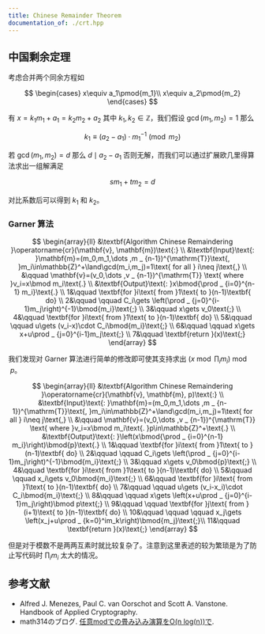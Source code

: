 ```yaml
---
title: Chinese Remainder Theorem
documentation_of: ./crt.hpp
---
```


## 中国剩余定理

考虑合并两个同余方程如

$$
\begin{cases}
x\equiv a_1\pmod{m_1}\\
x\equiv a_2\pmod{m_2}
\end{cases}
$$

有 $x=k_1m_1+a_1=k_2m_2+a_2$ 其中 $k_1,k_2\in\mathbb{Z}$，我们假设 $\gcd(m_1,m_2)=1$ 那么

$$
k_1\equiv (a_2-a_1)\cdot m_1^{-1}\pmod{m_2}
$$

若 $\gcd(m_1,m_2)=d$ 那么 $d\mid a_2-a_1$ 否则无解，而我们可以通过扩展欧几里得算法求出一组解满足

$$
sm_1+tm_2=d
$$

对比系数后可以得到 $k_1$ 和 $k_2$。

### Garner 算法

$$
\begin{array}{ll}
&\textbf{Algorithm Chinese Remaindering }\operatorname{cr}(\mathbf{v}, \mathbf{m})\text{:} \\
&\textbf{Input}\text{: }\mathbf{m}=(m_0,m_1,\dots ,m _ {n-1})^{\mathrm{T}}\text{, }m_i\in\mathbb{Z}^+\land\gcd(m_i,m_j)=1\text{ for all } i\neq j\text{,} \\
&\qquad \mathbf{v}=(v_0,\dots ,v _ {n-1})^{\mathrm{T}} \text{ where }v_i=x\bmod m_i\text{.} \\
&\textbf{Output}\text{: }x\bmod{\prod _ {i=0}^{n-1} m_i}\text{.} \\
1&\qquad \textbf{for }i\text{ from }1\text{ to }(n-1)\textbf{ do} \\
2&\qquad \qquad C_i\gets \left(\prod _ {j=0}^{i-1}m_j\right)^{-1}\bmod{m_i}\text{;} \\
3&\qquad x\gets v_0\text{;} \\
4&\qquad \textbf{for }i\text{ from }1\text{ to }(n-1)\textbf{ do} \\
5&\qquad \qquad u\gets (v_i-x)\cdot C_i\bmod{m_i}\text{;} \\
6&\qquad \qquad x\gets x+u\prod _ {j=0}^{i-1}m_j\text{;} \\
7&\qquad \textbf{return }(x)\text{;}
\end{array}
$$

我们发现对 Garner 算法进行简单的修改即可使其支持求出 $\left(x\bmod{\prod_i m_i}\right)\bmod{p}$。

$$
\begin{array}{ll}
&\textbf{Algorithm Chinese Remaindering }\operatorname{cr}(\mathbf{v}, \mathbf{m}, p)\text{:} \\
&\textbf{Input}\text{: }\mathbf{m}=(m_0,m_1,\dots ,m _ {n-1})^{\mathrm{T}}\text{, }m_i\in\mathbb{Z}^+\land\gcd(m_i,m_j)=1\text{ for all } i\neq j\text{,} \\
&\qquad \mathbf{v}=(v_0,\dots ,v _ {n-1})^{\mathrm{T}} \text{ where }v_i=x\bmod m_i\text{. }p\in\mathbb{Z}^+\text{.} \\
&\textbf{Output}\text{: }\left(x\bmod{\prod _ {i=0}^{n-1} m_i}\right)\bmod{p}\text{.} \\
1&\qquad \textbf{for }i\text{ from }1\text{ to }(n-1)\textbf{ do} \\
2&\qquad \qquad C_i\gets \left(\prod _ {j=0}^{i-1}m_j\right)^{-1}\bmod{m_i}\text{;} \\
3&\qquad x\gets v_0\bmod{p}\text{;} \\
4&\qquad \textbf{for }i\text{ from }1\text{ to }(n-1)\textbf{ do} \\
5&\qquad \qquad x_i\gets v_0\bmod{m_i}\text{;} \\
6&\qquad \textbf{for }i\text{ from }1\text{ to }(n-1)\textbf{ do} \\
7&\qquad \qquad u\gets (v_i-x_i)\cdot C_i\bmod{m_i}\text{;} \\
8&\qquad \qquad x\gets \left(x+u\prod _ {j=0}^{i-1}m_j\right)\bmod p\text{;} \\
9&\qquad \qquad \textbf{for }j\text{ from }(i+1)\text{ to }(n-1)\textbf{ do} \\
10&\qquad \qquad \qquad x_j\gets \left(x_j+u\prod _ {k=0}^im_k\right)\bmod{m_j}\text{;}\\
11&\qquad \textbf{return }(x)\text{;}
\end{array}
$$

但是对于模数不是两两互素时就比较复杂了。注意到这里表述的较为繁琐是为了防止写代码时 $\prod_im_i$ 太大的情况。

## 参考文献

- Alfred J. Menezes, Paul C. van Oorschot and Scott A. Vanstone. Handbook of Applied Cryptography.
- math314のブログ. [任意modでの畳み込み演算をO(n log(n))で](https://math314.hateblo.jp/entry/2015/05/07/014908).